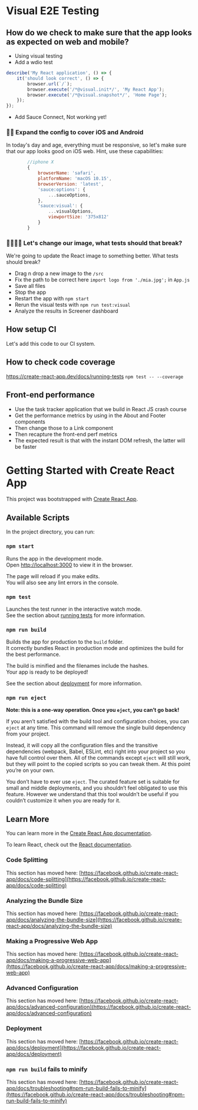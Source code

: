# Visual E2E Testing

## How do we check to make sure that the app looks as expected on web and mobile?

* Using visual testing
* Add a wdio test

```js
describe('My React application', () => {
    it('should look correct', () => {
        browser.url(`/`);
        browser.execute('/*@visual.init*/', 'My React App');
        browser.execute('/*@visual.snapshot*/', 'Home Page');
    });
});
```
* Add Sauce Connect, Not working yet!

### 🏋️‍♀️ Expand the config to cover iOS and Android

In today's day and age, everything must be responsive, so let's make sure that our app looks good on iOS web.
Hint, use these capabilities:

```js
        //iphone X
        {
            browserName: 'safari',
            platformName: 'macOS 10.15',
            browserVersion: 'latest',
            'sauce:options': {
                ...sauceOptions,
            },
            'sauce:visual': {
                ...visualOptions,
                viewportSize: '375x812'
            }
        }
```

### 🤔🏋️‍♀️🛑 Let's change our image, what tests should that break?

We're going to update the React image to something better. What tests should break?

* Drag n drop a new image to the `/src`
* Fix the path to be correct here `import logo from './mia.jpg';` in `App.js`
* Save all files
* Stop the app
* Restart the app with `npm start`
* Rerun the visual tests with `npm run test:visual`
* Analyze the results in Screener dashboard

## How setup CI

Let's add this code to our CI system.

## How to check code coverage

https://create-react-app.dev/docs/running-tests
`npm test -- --coverage`

## Front-end performance

* Use the task tracker application that we build in React JS crash course
* Get the performance metrics by using <a> in the About and Footer components
* Then change those to a Link component
* Then recapture the front-end perf metrics
* The expected result is that with the instant DOM refresh, the latter will be faster






# Getting Started with Create React App

This project was bootstrapped with [Create React App](https://github.com/facebook/create-react-app).

## Available Scripts

In the project directory, you can run:

### `npm start`

Runs the app in the development mode.\
Open [http://localhost:3000](http://localhost:3000) to view it in the browser.

The page will reload if you make edits.\
You will also see any lint errors in the console.

### `npm test`

Launches the test runner in the interactive watch mode.\
See the section about [running tests](https://facebook.github.io/create-react-app/docs/running-tests) for more information.

### `npm run build`

Builds the app for production to the `build` folder.\
It correctly bundles React in production mode and optimizes the build for the best performance.

The build is minified and the filenames include the hashes.\
Your app is ready to be deployed!

See the section about [deployment](https://facebook.github.io/create-react-app/docs/deployment) for more information.

### `npm run eject`

**Note: this is a one-way operation. Once you `eject`, you can’t go back!**

If you aren’t satisfied with the build tool and configuration choices, you can `eject` at any time. This command will remove the single build dependency from your project.

Instead, it will copy all the configuration files and the transitive dependencies (webpack, Babel, ESLint, etc) right into your project so you have full control over them. All of the commands except `eject` will still work, but they will point to the copied scripts so you can tweak them. At this point you’re on your own.

You don’t have to ever use `eject`. The curated feature set is suitable for small and middle deployments, and you shouldn’t feel obligated to use this feature. However we understand that this tool wouldn’t be useful if you couldn’t customize it when you are ready for it.

## Learn More

You can learn more in the [Create React App documentation](https://facebook.github.io/create-react-app/docs/getting-started).

To learn React, check out the [React documentation](https://reactjs.org/).

### Code Splitting

This section has moved here: [https://facebook.github.io/create-react-app/docs/code-splitting](https://facebook.github.io/create-react-app/docs/code-splitting)

### Analyzing the Bundle Size

This section has moved here: [https://facebook.github.io/create-react-app/docs/analyzing-the-bundle-size](https://facebook.github.io/create-react-app/docs/analyzing-the-bundle-size)

### Making a Progressive Web App

This section has moved here: [https://facebook.github.io/create-react-app/docs/making-a-progressive-web-app](https://facebook.github.io/create-react-app/docs/making-a-progressive-web-app)

### Advanced Configuration

This section has moved here: [https://facebook.github.io/create-react-app/docs/advanced-configuration](https://facebook.github.io/create-react-app/docs/advanced-configuration)

### Deployment

This section has moved here: [https://facebook.github.io/create-react-app/docs/deployment](https://facebook.github.io/create-react-app/docs/deployment)

### `npm run build` fails to minify

This section has moved here: [https://facebook.github.io/create-react-app/docs/troubleshooting#npm-run-build-fails-to-minify](https://facebook.github.io/create-react-app/docs/troubleshooting#npm-run-build-fails-to-minify)

